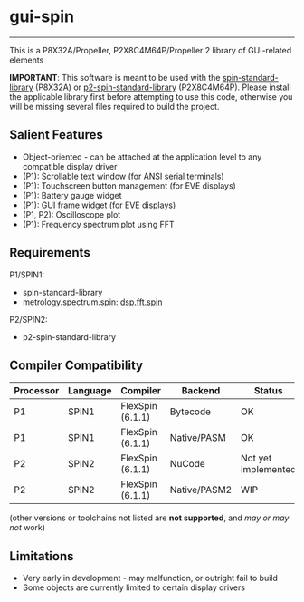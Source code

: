 # gui-spin
----------

This is a P8X32A/Propeller, P2X8C4M64P/Propeller 2 library of GUI-related elements

**IMPORTANT**: This software is meant to be used with the [spin-standard-library](https://github.com/avsa242/spin-standard-library) (P8X32A) or [p2-spin-standard-library](https://github.com/avsa242/p2-spin-standard-library) (P2X8C4M64P). Please install the applicable library first before attempting to use this code, otherwise you will be missing several files required to build the project.


## Salient Features

* Object-oriented - can be attached at the application level to any compatible display driver
* (P1): Scrollable text window (for ANSI serial terminals)
* (P1): Touchscreen button management (for EVE displays)
* (P1): Battery gauge widget
* (P1): GUI frame widget (for EVE displays)
* (P1, P2): Oscilloscope plot
* (P1): Frequency spectrum plot using FFT

## Requirements

P1/SPIN1:
* spin-standard-library
* metrology.spectrum.spin: [dsp.fft.spin](https://github.com/avsa242/propeller-dsp-spin)

P2/SPIN2:
* p2-spin-standard-library


## Compiler Compatibility

| Processor | Language | Compiler               | Backend      | Status                |
|-----------|----------|------------------------|--------------|-----------------------|
| P1        | SPIN1    | FlexSpin (6.1.1)       | Bytecode     | OK                    |
| P1        | SPIN1    | FlexSpin (6.1.1)       | Native/PASM  | OK                    |
| P2        | SPIN2    | FlexSpin (6.1.1)       | NuCode       | Not yet implemented   |
| P2        | SPIN2    | FlexSpin (6.1.1)       | Native/PASM2 | WIP                   |

(other versions or toolchains not listed are __not supported__, and _may or may not_ work)


## Limitations

* Very early in development - may malfunction, or outright fail to build
* Some objects are currently limited to certain display drivers

